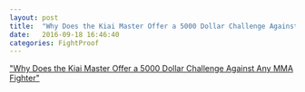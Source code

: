 ```yaml
---
layout: post
title:  "Why Does the Kiai Master Offer a 5000 Dollar Challenge Against Any MMA Fighter"
date:   2016-09-18 16:46:40
categories: FightProof
---
```





["Why Does the Kiai Master Offer a 5000 Dollar Challenge Against Any MMA Fighter"](http://www.quora.com/Why-does-Kiai-Master-offer-a-5-000-challenge-against-any-MMA-fighter/answer/E-Thompson)
